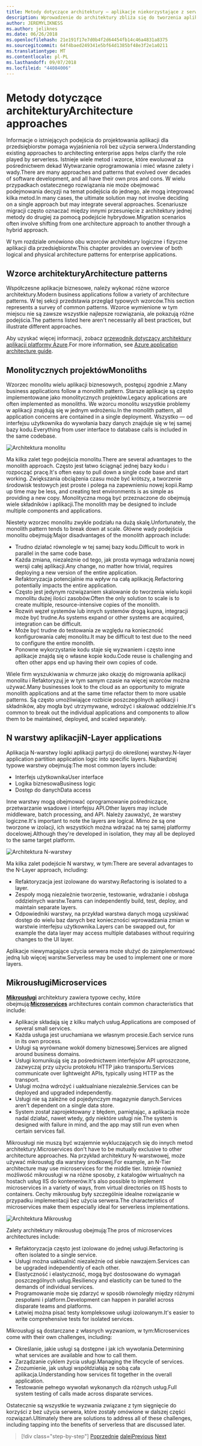 ```yaml
---
title: Metody dotyczące architektury — aplikacje niekorzystające z serwera
description: Wprowadzenie do architektury zbliża się do tworzenia aplikacji opartych na chmurze przedsiębiorstwa, z architektury N-warstwowej, aby bez użycia serwera.
author: JEREMYLIKNESS
ms.author: jeliknes
ms.date: 06/26/2018
ms.openlocfilehash: 21e191f17e7d0b4f2d64454fb14c46a4831a8375
ms.sourcegitcommit: 64f4baed249341e5bf64d1385bf48e3f2e1a0211
ms.translationtype: MT
ms.contentlocale: pl-PL
ms.lasthandoff: 09/07/2018
ms.locfileid: "44084006"
---
```

# <a name="architecture-approaches"></a><span data-ttu-id="e0915-103">Metody dotyczące architektury</span><span class="sxs-lookup"><span data-stu-id="e0915-103">Architecture approaches</span></span>

<span data-ttu-id="e0915-104">Informacje o istniejących podejścia do projektowania aplikacji dla przedsiębiorstw pomaga wyjaśnienia roli bez użycia serwera.</span><span class="sxs-lookup"><span data-stu-id="e0915-104">Understanding existing approaches to architecting enterprise apps helps clarify the role played by serverless.</span></span> <span data-ttu-id="e0915-105">Istnieje wiele metod i wzorce, które ewoluował za pośrednictwem dekad Wytwarzanie oprogramowania i mieć własne zalety i wady.</span><span class="sxs-lookup"><span data-stu-id="e0915-105">There are many approaches and patterns that evolved over decades of software development, and all have their own pros and cons.</span></span> <span data-ttu-id="e0915-106">W wielu przypadkach ostatecznego rozwiązania nie może obejmować podejmowania decyzji na temat podejścia do jednego, ale mogą integrować kilka metod.</span><span class="sxs-lookup"><span data-stu-id="e0915-106">In many cases, the ultimate solution may not involve deciding on a single approach but may integrate several approaches.</span></span> <span data-ttu-id="e0915-107">Scenariusze migracji często oznaczać między innymi przesunięcie z architektury jednej metody do drugiej za pomocą podejście hybrydowe.</span><span class="sxs-lookup"><span data-stu-id="e0915-107">Migration scenarios often involve shifting from one architecture approach to another through a hybrid approach.</span></span>

<span data-ttu-id="e0915-108">W tym rozdziale omówiono obu wzorców architektury logiczne i fizyczne aplikacji dla przedsiębiorstw.</span><span class="sxs-lookup"><span data-stu-id="e0915-108">This chapter provides an overview of both logical and physical architecture patterns for enterprise applications.</span></span>

## <a name="architecture-patterns"></a><span data-ttu-id="e0915-109">Wzorce architektury</span><span class="sxs-lookup"><span data-stu-id="e0915-109">Architecture patterns</span></span>

<span data-ttu-id="e0915-110">Współczesne aplikacje biznesowe, należy wykonać różne wzorce architektury.</span><span class="sxs-lookup"><span data-stu-id="e0915-110">Modern business applications follow a variety of architecture patterns.</span></span> <span data-ttu-id="e0915-111">W tej sekcji przedstawia przegląd typowych wzorców.</span><span class="sxs-lookup"><span data-stu-id="e0915-111">This section represents a survey of common patterns.</span></span> <span data-ttu-id="e0915-112">Wzorce wymienione w tym miejscu nie są zawsze wszystkie najlepsze rozwiązania, ale pokazują różne podejścia.</span><span class="sxs-lookup"><span data-stu-id="e0915-112">The patterns listed here aren't necessarily all best practices, but illustrate different approaches.</span></span>

<span data-ttu-id="e0915-113">Aby uzyskać więcej informacji, zobacz [przewodnik dotyczący architektury aplikacji platformy Azure](https://docs.microsoft.com/azure/architecture/guide/).</span><span class="sxs-lookup"><span data-stu-id="e0915-113">For more information, see [Azure application architecture guide](https://docs.microsoft.com/azure/architecture/guide/).</span></span>

## <a name="monoliths"></a><span data-ttu-id="e0915-114">Monolitycznych projektów</span><span class="sxs-lookup"><span data-stu-id="e0915-114">Monoliths</span></span>

<span data-ttu-id="e0915-115">Wzorzec monolitu wielu aplikacji biznesowych, postępuj zgodnie z.</span><span class="sxs-lookup"><span data-stu-id="e0915-115">Many business applications follow a monolith pattern.</span></span> <span data-ttu-id="e0915-116">Starsze aplikacje są często implementowane jako monolitycznych projektów.</span><span class="sxs-lookup"><span data-stu-id="e0915-116">Legacy applications are often implemented as monoliths.</span></span> <span data-ttu-id="e0915-117">We wzorcu monolitu wszystkie problemy w aplikacji znajdują się w jednym wdrożeniu.</span><span class="sxs-lookup"><span data-stu-id="e0915-117">In the monolith pattern, all application concerns are contained in a single deployment.</span></span> <span data-ttu-id="e0915-118">Wszystko — od interfejsu użytkownika do wywołania bazy danych znajduje się w tej samej bazy kodu.</span><span class="sxs-lookup"><span data-stu-id="e0915-118">Everything from user interface to database calls is included in the same codebase.</span></span>

![Architektura monolitu](./media/monolith-architecture.png)

<span data-ttu-id="e0915-120">Ma kilka zalet tego podejścia monolitu.</span><span class="sxs-lookup"><span data-stu-id="e0915-120">There are several advantages to the monolith approach.</span></span> <span data-ttu-id="e0915-121">Często jest łatwo ściągnąć jednej bazy kodu i rozpocząć pracę.</span><span class="sxs-lookup"><span data-stu-id="e0915-121">It's often easy to pull down a single code base and start working.</span></span> <span data-ttu-id="e0915-122">Zwiększania obciążenia czasu może być krótszy, a tworzenie środowisk testowych jest proste i polega na zapewnieniu nowej kopii.</span><span class="sxs-lookup"><span data-stu-id="e0915-122">Ramp up time may be less, and creating test environments is as simple as providing a new copy.</span></span> <span data-ttu-id="e0915-123">Monolityczna mogą być przeznaczone do obejmują wiele składników i aplikacji.</span><span class="sxs-lookup"><span data-stu-id="e0915-123">The monolith may be designed to include multiple components and applications.</span></span>

<span data-ttu-id="e0915-124">Niestety wzorzec monolitu zwykle podziału na dużą skalę.</span><span class="sxs-lookup"><span data-stu-id="e0915-124">Unfortunately, the monolith pattern tends to break down at scale.</span></span> <span data-ttu-id="e0915-125">Główne wady podejścia monolitu obejmują:</span><span class="sxs-lookup"><span data-stu-id="e0915-125">Major disadvantages of the monolith approach include:</span></span>

* <span data-ttu-id="e0915-126">Trudno działać równolegle w tej samej bazy kodu.</span><span class="sxs-lookup"><span data-stu-id="e0915-126">Difficult to work in parallel in the same code base.</span></span>
* <span data-ttu-id="e0915-127">Każda zmiana, niezależnie od tego, jak prosta wymaga wdrażania nowej wersji całej aplikacji.</span><span class="sxs-lookup"><span data-stu-id="e0915-127">Any change, no matter how trivial, requires deploying a new version of the entire application.</span></span>
* <span data-ttu-id="e0915-128">Refaktoryzacja potencjalnie ma wpływ na całą aplikację.</span><span class="sxs-lookup"><span data-stu-id="e0915-128">Refactoring potentially impacts the entire application.</span></span>
* <span data-ttu-id="e0915-129">Często jest jedynym rozwiązaniem skalowanie do tworzenia wielu kopii monolitu dużej ilości zasobów.</span><span class="sxs-lookup"><span data-stu-id="e0915-129">Often the only solution to scale is to create multiple, resource-intensive copies of the monolith.</span></span>
* <span data-ttu-id="e0915-130">Rozwiń węzeł systemów lub innych systemów drogą kupna, integracji może być trudne.</span><span class="sxs-lookup"><span data-stu-id="e0915-130">As systems expand or other systems are acquired, integration can be difficult.</span></span>
* <span data-ttu-id="e0915-131">Może być trudne do testowania ze względu na konieczność konfigurowania całej monolitu.</span><span class="sxs-lookup"><span data-stu-id="e0915-131">It may be difficult to test due to the need to configure the entire monolith.</span></span>
* <span data-ttu-id="e0915-132">Ponowne wykorzystanie kodu staje się wyzwaniem i często inne aplikacje znajdą się o własne kopie kodu.</span><span class="sxs-lookup"><span data-stu-id="e0915-132">Code reuse is challenging and often other apps end up having their own copies of code.</span></span>

<span data-ttu-id="e0915-133">Wiele firm wyszukiwania w chmurze jako okazję do migrowania aplikacji monolitu i Refaktoryzuj je w tym samym czasie na więcej wzorców można używać.</span><span class="sxs-lookup"><span data-stu-id="e0915-133">Many businesses look to the cloud as an opportunity to migrate monolith applications and at the same time refactor them to more usable patterns.</span></span> <span data-ttu-id="e0915-134">Są często umożliwiające rozbicie poszczególnych aplikacji i składników, aby mogła być utrzymywane, wdrożyć i skalować oddzielnie.</span><span class="sxs-lookup"><span data-stu-id="e0915-134">It's common to break out the individual applications and components to allow them to be maintained, deployed, and scaled separately.</span></span>

## <a name="n-layer-applications"></a><span data-ttu-id="e0915-135">N warstwy aplikacji</span><span class="sxs-lookup"><span data-stu-id="e0915-135">N-Layer applications</span></span>

<span data-ttu-id="e0915-136">Aplikacja N-warstwy logiki aplikacji partycji do określonej warstwy.</span><span class="sxs-lookup"><span data-stu-id="e0915-136">N-layer application partition application logic into specific layers.</span></span> <span data-ttu-id="e0915-137">Najbardziej typowe warstwy obejmują:</span><span class="sxs-lookup"><span data-stu-id="e0915-137">The most common layers include:</span></span>

* <span data-ttu-id="e0915-138">Interfejs użytkownika</span><span class="sxs-lookup"><span data-stu-id="e0915-138">User interface</span></span>
* <span data-ttu-id="e0915-139">Logika biznesowa</span><span class="sxs-lookup"><span data-stu-id="e0915-139">Business logic</span></span>
* <span data-ttu-id="e0915-140">Dostęp do danych</span><span class="sxs-lookup"><span data-stu-id="e0915-140">Data access</span></span>

<span data-ttu-id="e0915-141">Inne warstwy mogą obejmować oprogramowanie pośredniczące, przetwarzanie wsadowe i interfejsu API.</span><span class="sxs-lookup"><span data-stu-id="e0915-141">Other layers may include middleware, batch processing, and API.</span></span> <span data-ttu-id="e0915-142">Należy zauważyć, że warstwy logiczne.</span><span class="sxs-lookup"><span data-stu-id="e0915-142">It's important to note the layers are logical.</span></span> <span data-ttu-id="e0915-143">Mimo że są one tworzone w izolacji, ich wszystkich można wdrażać na tej samej platformy docelowej.</span><span class="sxs-lookup"><span data-stu-id="e0915-143">Although they're developed in isolation, they may all be deployed to the same target platform.</span></span>

![Architektura N-warstwy](./media/n-layer-architecture.png)

<span data-ttu-id="e0915-145">Ma kilka zalet podejście N warstwy, w tym:</span><span class="sxs-lookup"><span data-stu-id="e0915-145">There are several advantages to the N-Layer approach, including:</span></span>

* <span data-ttu-id="e0915-146">Refaktoryzacja jest izolowane do warstwy.</span><span class="sxs-lookup"><span data-stu-id="e0915-146">Refactoring is isolated to a layer.</span></span>
* <span data-ttu-id="e0915-147">Zespoły mogą niezależnie tworzenie, testowanie, wdrażanie i obsługa oddzielnych warstw.</span><span class="sxs-lookup"><span data-stu-id="e0915-147">Teams can independently build, test, deploy, and maintain separate layers.</span></span>
* <span data-ttu-id="e0915-148">Odpowiedniki warstwy, na przykład warstwa danych mogą uzyskiwać dostęp do wielu baz danych bez konieczności wprowadzania zmian w warstwie interfejsu użytkownika.</span><span class="sxs-lookup"><span data-stu-id="e0915-148">Layers can be swapped out, for example the data layer may access multiple databases without requiring changes to the UI layer.</span></span>

<span data-ttu-id="e0915-149">Aplikacje niewymagające użycia serwera może służyć do zaimplementować jedną lub więcej warstw.</span><span class="sxs-lookup"><span data-stu-id="e0915-149">Serverless may be used to implement one or more layers.</span></span>

## <a name="microservices"></a><span data-ttu-id="e0915-150">Mikrousługi</span><span class="sxs-lookup"><span data-stu-id="e0915-150">Microservices</span></span>

<span data-ttu-id="e0915-151">**[Mikrousługi](https://docs.microsoft.com/azure/architecture/guide/architecture-styles/microservices)**  architektury zawiera typowe cechy, które obejmują:</span><span class="sxs-lookup"><span data-stu-id="e0915-151">**[Microservices](https://docs.microsoft.com/azure/architecture/guide/architecture-styles/microservices)** architectures contain common characteristics that include:</span></span>

* <span data-ttu-id="e0915-152">Aplikacje składają się z kilku małych usług.</span><span class="sxs-lookup"><span data-stu-id="e0915-152">Applications are composed of several small services.</span></span>
* <span data-ttu-id="e0915-153">Każda usługa jest uruchamiana we własnym procesie.</span><span class="sxs-lookup"><span data-stu-id="e0915-153">Each service runs in its own process.</span></span>
* <span data-ttu-id="e0915-154">Usługi są wyrównane wokół domeny biznesowej.</span><span class="sxs-lookup"><span data-stu-id="e0915-154">Services are aligned around business domains.</span></span>
* <span data-ttu-id="e0915-155">Usługi komunikują się za pośrednictwem interfejsów API uproszczone, zazwyczaj przy użyciu protokołu HTTP jako transportu.</span><span class="sxs-lookup"><span data-stu-id="e0915-155">Services communicate over lightweight APIs, typically using HTTP as the transport.</span></span>
* <span data-ttu-id="e0915-156">Usługi można wdrożyć i uaktualniane niezależnie.</span><span class="sxs-lookup"><span data-stu-id="e0915-156">Services can be deployed and upgraded independently.</span></span>
* <span data-ttu-id="e0915-157">Usługi nie są zależne od pojedynczym magazynie danych.</span><span class="sxs-lookup"><span data-stu-id="e0915-157">Services aren't dependent on a single data store.</span></span>
* <span data-ttu-id="e0915-158">System został zaprojektowany z błędem, pamiętając, a aplikacja może nadal działać, nawet wtedy, gdy niektóre usługi nie.</span><span class="sxs-lookup"><span data-stu-id="e0915-158">The system is designed with failure in mind, and the app may still run even when certain services fail.</span></span>

<span data-ttu-id="e0915-159">Mikrousługi nie muszą być wzajemnie wykluczających się do innych metod architektury.</span><span class="sxs-lookup"><span data-stu-id="e0915-159">Microservices don't have to be mutually exclusive to other architecture approaches.</span></span> <span data-ttu-id="e0915-160">Na przykład architektury N-warstwowej, może używać mikrousług dla warstwy środkowej.</span><span class="sxs-lookup"><span data-stu-id="e0915-160">For example, an N-Tier architecture may use microservices for the middle tier.</span></span> <span data-ttu-id="e0915-161">Istnieje również możliwość mikrousługi w na różne sposoby, z katalogów wirtualnych na hostach usług IIS do kontenerów.</span><span class="sxs-lookup"><span data-stu-id="e0915-161">It's also possible to implement microservices in a variety of ways, from virtual directories on IIS hosts to containers.</span></span> <span data-ttu-id="e0915-162">Cechy mikrousług były szczególnie idealne rozwiązanie w przypadku implementacji bez użycia serwera.</span><span class="sxs-lookup"><span data-stu-id="e0915-162">The characteristics of microservices make them especially ideal for serverless implementations.</span></span>

![Architektura Mikrousług](./media/microservices-architecture.png)

<span data-ttu-id="e0915-164">Zalety architektury mikrousług obejmują:</span><span class="sxs-lookup"><span data-stu-id="e0915-164">The pros of microservices architectures include:</span></span>

* <span data-ttu-id="e0915-165">Refaktoryzacja często jest izolowane do jednej usługi.</span><span class="sxs-lookup"><span data-stu-id="e0915-165">Refactoring is often isolated to a single service.</span></span>
* <span data-ttu-id="e0915-166">Usługi można uaktualnić niezależnie od siebie nawzajem.</span><span class="sxs-lookup"><span data-stu-id="e0915-166">Services can be upgraded independently of each other.</span></span>
* <span data-ttu-id="e0915-167">Elastyczność i elastyczność, mogą być dostosowane do wymagań poszczególnych usług.</span><span class="sxs-lookup"><span data-stu-id="e0915-167">Resiliency and elasticity can be tuned to the demands of individual services.</span></span>
* <span data-ttu-id="e0915-168">Programowanie może się zdarzyć w sposób równoległy między różnymi zespołami i platform.</span><span class="sxs-lookup"><span data-stu-id="e0915-168">Development can happen in parallel across disparate teams and platforms.</span></span>
* <span data-ttu-id="e0915-169">Łatwiej można pisać testy kompleksowe usługi izolowanym.</span><span class="sxs-lookup"><span data-stu-id="e0915-169">It's easier to write comprehensive tests for isolated services.</span></span>

<span data-ttu-id="e0915-170">Mikrousługi są dostarczane z własnych wyzwaniom, w tym:</span><span class="sxs-lookup"><span data-stu-id="e0915-170">Microservices come with their own challenges, including:</span></span>

* <span data-ttu-id="e0915-171">Określanie, jakie usługi są dostępne i jak ich wywołania.</span><span class="sxs-lookup"><span data-stu-id="e0915-171">Determining what services are available and how to call them.</span></span>
* <span data-ttu-id="e0915-172">Zarządzanie cyklem życia usługi.</span><span class="sxs-lookup"><span data-stu-id="e0915-172">Managing the lifecycle of services.</span></span>
* <span data-ttu-id="e0915-173">Zrozumienie, jak usługi współdziałają ze sobą cała aplikacja.</span><span class="sxs-lookup"><span data-stu-id="e0915-173">Understanding how services fit together in the overall application.</span></span>
* <span data-ttu-id="e0915-174">Testowanie pełnego wywołań wykonanych dla różnych usług.</span><span class="sxs-lookup"><span data-stu-id="e0915-174">Full system testing of calls made across disparate services.</span></span>

<span data-ttu-id="e0915-175">Ostatecznie są wszystkie te wyzwania związane z tym sięgnięcie do korzyści z bez użycia serwera, które zostały omówione w dalszej części rozwiązań.</span><span class="sxs-lookup"><span data-stu-id="e0915-175">Ultimately there are solutions to address all of these challenges, including tapping into the benefits of serverless that are discussed later.</span></span>

>[!div class="step-by-step"]
<span data-ttu-id="e0915-176">[Poprzednie](index.md)
[dalej](architecture-deployment-approaches.md)</span><span class="sxs-lookup"><span data-stu-id="e0915-176">[Previous](index.md)
[Next](architecture-deployment-approaches.md)</span></span>
